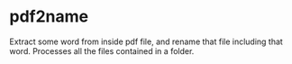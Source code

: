 # pdf2name
Extract some word from inside pdf file, and rename that file including that word. Processes all the files contained in a folder.
